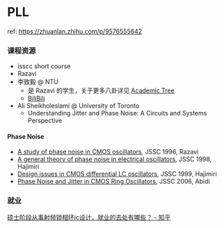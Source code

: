 # PLL

ref: https://zhuanlan.zhihu.com/p/9576555642

### 课程资源

- isscc short course
- Razavi
- 李致毅 @ NTU
  - 是 Razavi 的学生，关于更多八卦详见 [Academic Tree](https://github.com/RarityBrown/blog/blob/main/blog/hall_of_fame.md#razavi)
  - [BiliBili](https://space.bilibili.com/1629031600)
- Ali Sheikholeslami @ University of Toronto
  - Understanding Jitter and Phase Noise: A Circuits and Systems Perspective



#### Phase Noise

- [A study of phase noise in CMOS oscillators](https://ieeexplore.ieee.org/document/494195), JSSC 1996, Razavi
- [A general theory of phase noise in electrical oscillators](https://ieeexplore.ieee.org/document/658619), JSSC 1998, Hajimiri
- [Design issues in CMOS differential LC oscillators](https://ieeexplore.ieee.org/document/760384), JSSC 1999, Hajimiri
- [Phase Noise and Jitter in CMOS Ring Oscillators](https://ieeexplore.ieee.org/document/1661757), JSSC 2006, Abidi

### 就业

[硕士阶段从事射频锁相环ic设计，就业的去处有哪些？ - 知乎](https://www.zhihu.com/question/457135207)
